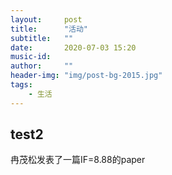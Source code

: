 ```yaml
---
layout:     post
title:      "活动"
subtitle:   ""
date:       2020-07-03 15:20
music-id:    
author:     ""
header-img: "img/post-bg-2015.jpg"
tags:
    - 生活
---
```

## test2

冉茂松发表了一篇IF=8.88的paper